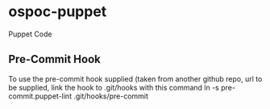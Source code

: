 ospoc-puppet
============

Puppet Code

## Pre-Commit Hook
To use the pre-commit hook supplied (taken from another github repo, url to be supplied, link the hook to .git/hooks with this command
ln -s pre-commit.puppet-lint .git/hooks/pre-commit

